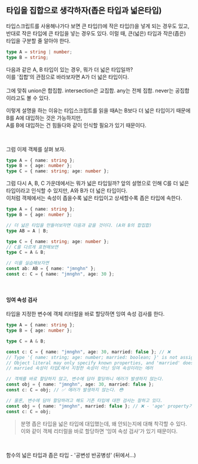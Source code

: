 ## 타입을 집합으로 생각하자(좁은 타입과 넓은타입)

타입스크립트를 사용해나가다 보면 큰 타입(!)에 작은 타입(!)을 넣게 되는 경우도 있고, 반대로 작은 타입에 큰 타입을 넣는 경우도 있다. 이럴 때, 큰(넓은) 타입과 작은(좁은) 타입을 구분할 줄 알아야 한다.

```ts
type A = string | number;
type B = string;
```

다음과 같은 A, B 타입이 있는 경우, 뭐가 더 넓은 타입일까?<br />
이를 '집합'의 관점으로 바라보자면 A가 더 넓은 타입이다.<br /><br />
그에 맞춰 union은 합집합. intersection은 교집합. any는 전체 집합. never는 공집합이라고도 볼 수 있다.<br />

이렇게 설명을 하는 이유는 타입스크립트를 읽을 때A는 B보다 더 넓은 타입이기 때문에 B를 A에 대입하는 것은 가능하지만,<br />
A를 B에 대입하는 건 힘들다와 같이 인식할 필요가 있기 때문이다.<br />

<br />

그럼 이제 객체를 살펴 보자.<br />

```ts
type A = { name: string };
type B = { age: number };
type C = { name: string; age: number };
```

그럼 다시 A, B, C 가운데에서는 뭐가 넓은 타입일까? 앞의 설명으로 인해 C를 더 넓은 타입이라고 인식할 수 있지만, A와 B가 더 넓은 타입이다.<br />
이처럼 객체에서는 속성이 좁을수록 넓은 타입이고 상세할수록 좁은 타입에 속한다.<br />

```ts
type A = { name: string };
type B = { age: number };

// 더 넓은 타입을 만들어보자면 다음과 같을 것이다. (A와 B의 합집합)
type AB = A | B;

type C = { name: string; age: number };
// C를 다르게 표현해보면
type C = A & B;

// 이를 실습해보자면
const ab: AB = { name: "jmnghn" };
const c: C = { name: "jmnghn", age: 30 };
```

<br />

#### 잉여 속성 검사

타입을 지정한 변수에 객체 리터럴을 바로 할당하면 잉여 속성 검사를 한다.

```ts
type A = { name: string };
type B = { age: number };

type C = A & B;

const c: C = { name: "jmnghn", age: 30, married: false }; // ❌
// Type '{ name: string; age: number; married: boolean; }' is not assignable to type 'C'. 
// Object literal may only specify known properties, and 'married' does not exist in type 'C'.ts(2322)
// married 속성이 타입C에서 지정한 속성이 아닌 잉여 속성이라는 에러

// 객체를 바로 할당하지 않고, 변수에 담아 할당하니 에러가 발생하지 않는다.
const obj = { name: "jmnghn", age: 30, married: false };
const c: C = obj; // ✅ 에러가 발생하지 않는다. 😳

// 물론, 변수에 담아 할당하려고 해도 기존 타입에 대한 검사는 잘하고 있다.
const obj = { name: "jmnghn", married: false }; // ❌ - 'age' property가 필요하다고 에러를 띄운다.
const c: C = obj;
```

> 분명 좁은 타입을 넓은 타입에 대입했는데, 왜 안되는지에 대해 착각할 수 있다. 이와 같이 객체 리터럴을 바로 할당하면 '잉여 속성 검사'가 있기 때문이다.

<br />

함수의 넓은 타입과 좁은 타입 - '공변성 반공병성' (뒤에서...)
